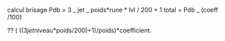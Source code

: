 calcul brisage
Pdb = 3 _ jet _ poids*rune * lvl / 200 + 1
total = Pdb \_ (coeff /100)

??
( ((3*jet*niveau*poids/200)+1)/poids)*coefficient.
